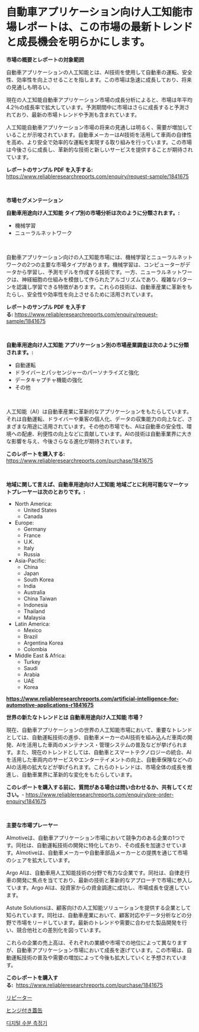 <p><h1>自動車アプリケーション向け人工知能市場レポートは、この市場の最新トレンドと成長機会を明らかにします。</h1></p><p><strong>市場の概要とレポートの対象範囲</strong></p>
<p><p>自動車アプリケーションの人工知能とは、AI技術を使用して自動車の運転、安全性、効率性を向上させることを指します。この市場は急速に成長しており、将来の見通しも明るい。</p><p>現在の人工知能自動車アプリケーション市場の成長分析によると、市場は年平均4.2％の成長率で拡大しています。予測期間中に市場はさらに成長すると予測されており、最新の市場トレンドや予測も含まれています。</p><p>人工知能自動車アプリケーション市場の将来の見通しは明るく、需要が増加していることが示唆されています。自動車メーカーはAI技術を活用して車両の自律性を高め、より安全で効率的な運転を実現する取り組みを行っています。この市場は今後さらに成長し、革新的な技術と新しいサービスを提供することが期待されています。</p></p>
<p><strong>レポートのサンプル PDF を入手する:</strong> <a href="https://www.reliableresearchreports.com/enquiry/request-sample/1841675">https://www.reliableresearchreports.com/enquiry/request-sample/1841675</a></p>
<p>&nbsp;</p>
<p><strong>市場セグメンテーション</strong></p>
<p><strong>自動車用途向け人工知能 タイプ別の市場分析は次のように分類されます。:</strong></p>
<p><ul><li>機械学習</li><li>ニューラルネットワーク</li></ul></p>
<p>&nbsp;</p>
<p><p>自動車アプリケーション向けの人工知能市場には、機械学習とニューラルネットワークの2つの主要な市場タイプがあります。機械学習は、コンピューターがデータから学習し、予測モデルを作成する技術です。一方、ニューラルネットワークは、神経細胞の仕組みを模倣して作られたアルゴリズムであり、複雑なパターンを認識し学習できる特徴があります。これらの技術は、自動車産業に革新をもたらし、安全性や効率性を向上させるために活用されています。</p></p>
<p><strong>レポートのサンプル PDF を入手する:</strong>&nbsp;<a href="https://www.reliableresearchreports.com/enquiry/request-sample/1841675">https://www.reliableresearchreports.com/enquiry/request-sample/1841675</a></p>
<p>&nbsp;</p>
<p><strong> 自動車用途向け人工知能 アプリケーション別の市場産業調査は次のように分類されます。:</strong></p>
<p><ul><li>自動運転</li><li>ドライバーとパッセンジャーのパーソナライズと強化</li><li>データキャプチャ機能の強化</li><li>その他</li></ul></p>
<p>&nbsp;</p>
<p><p>人工知能（AI）は自動車産業に革新的なアプリケーションをもたらしています。それは自動運転、ドライバーや乗客の個人化、データの収集能力の向上など、さまざまな用途に活用されています。その他の市場でも、AIは自動車の安全性、環境への配慮、利便性の向上などに貢献しています。AIの技術は自動車業界に大きな影響を与え、今後さらなる進化が期待されています。</p></p>
<p><strong>このレポートを購入する:</strong>&nbsp; <a href="https://www.reliableresearchreports.com/purchase/1841675">https://www.reliableresearchreports.com/purchase/1841675</a></p>
<p>&nbsp;</p>
<p><strong>地域に関して言えば、自動車用途向け人工知能 地域ごとに利用可能なマーケットプレーヤーは次のとおりです。:</strong></p>
<p><ul>
    <li>
        North America:
        <ul>
            <li>United States</li>
            <li>Canada</li>
        </ul>
    </li>
    <li>
        Europe:
        <ul>
            <li>Germany</li>
            <li>France</li>
            <li>U.K.</li>
            <li>Italy</li>
            <li>Russia</li>
        </ul>
    </li>
    <li>
        Asia-Pacific:
        <ul>
            <li>China</li>
            <li>Japan</li>
            <li>South Korea</li>
            <li>India</li>
            <li>Australia</li>
            <li>China Taiwan</li>
            <li>Indonesia</li>
            <li>Thailand</li>
            <li>Malaysia</li>
        </ul>
    </li>
    <li>
        Latin America:
        <ul>
            <li>Mexico</li>
            <li>Brazil</li>
            <li>Argentina Korea</li>
            <li>Colombia</li>
        </ul>
    </li>
    <li>
        Middle East & Africa:
        <ul>
            <li>Turkey</li>
            <li>Saudi</li>
            <li>Arabia</li>
            <li>UAE</li>
            <li>Korea</li>
        </ul>
    </li>
    </ul></p>
<p><strong><a href="https://www.reliableresearchreports.com/artificial-intelligence-for-automotive-applications-r1841675">https://www.reliableresearchreports.com/artificial-intelligence-for-automotive-applications-r1841675</a></strong>&nbsp;</p>
<p><strong>世界の新たなトレンドとは 自動車用途向け人工知能 市場？</strong></p>
<p><p>現在、自動車アプリケーションの世界の人工知能市場において、重要なトレンドとしては、自動運転技術の進歩、自動車メーカーのAI技術を組み込んだ車両の開発、AIを活用した車両のメンテナンス・管理システムの普及などが挙げられます。また、現在のトレンドとしては、自動車とスマートテクノロジーの統合、AIを活用した車両内のサービスやエンターテイメントの向上、自動車保険などへのAIの活用の拡大などが挙げられます。これらのトレンドは、市場全体の成長を推進し、自動車業界に革新的な変化をもたらしています。</p></p>
<p><strong>このレポートを購入する前に、質問がある場合は問い合わせるか、共有してください。</strong>- <a href="https://www.reliableresearchreports.com/enquiry/pre-order-enquiry/1841675">https://www.reliableresearchreports.com/enquiry/pre-order-enquiry/1841675</a></p>
<p>&nbsp;</p>
<p><strong>主要な市場プレーヤー</strong></p>
<p><p>AImotiveは、自動車アプリケーション市場において競争力のある企業の1つです。同社は、自動運転技術の開発に特化しており、その成長を加速させています。AImotiveは、自動車メーカーや自動車部品メーカーとの提携を通じて市場のシェアを拡大しています。</p><p>Argo AIは、自動車用人工知能技術の分野で有力な企業です。同社は、自律走行車の開発に焦点を当てており、最新の技術と革新的なアプローチで市場に参入しています。Argo AIは、投資家からの資金調達に成功し、市場成長を促進しています。</p><p>Astute Solutionsは、顧客向けの人工知能ソリューションを提供する企業として知られています。同社は、自動車産業において、顧客対応やデータ分析などの分野で市場をリードしています。最新のトレンドや需要に合わせた製品開発を行い、競合他社との差別化を図っています。</p><p>これらの企業の売上高は、それぞれの業績や市場での地位によって異なりますが、自動車アプリケーション市場において成長を遂げています。この市場は、自動運転技術の普及や需要の増加によって今後も拡大していくと予想されています。</p></p>
<p><strong>このレポートを購入する:</strong>&nbsp;&nbsp;<a href="https://www.reliableresearchreports.com/purchase/1841675">https://www.reliableresearchreports.com/purchase/1841675</a></p>
<p><p><a href="https://medium.com/@shawnsmihv6/%E3%83%AA%E3%83%94%E3%83%BC%E3%82%BF%E3%83%BC%E5%B8%82%E5%A0%B4%E3%83%AC%E3%83%9D%E3%83%BC%E3%83%88%E3%81%AF-%E3%81%93%E3%81%AE%E5%B8%82%E5%A0%B4%E3%81%AE%E6%9C%80%E6%96%B0%E3%81%AE%E3%83%88%E3%83%AC%E3%83%B3%E3%83%89%E3%82%84%E6%88%90%E9%95%B7%E3%81%AE%E6%A9%9F%E4%BC%9A%E3%82%92%E6%98%8E%E3%82%89%E3%81%8B%E3%81%AB%E3%81%97%E3%81%BE%E3%81%99-f9019037961b">リピーター</a></p><p><a href="https://medium.com/@pollynsatcherayted345/%E3%83%92%E3%83%B3%E3%82%B8%E4%BB%98%E3%81%8D%E8%93%8B%E7%BC%B6%E5%B8%82%E5%A0%B4%E3%81%AE%E3%83%88%E3%83%AC%E3%83%B3%E3%83%89%E3%81%A8%E5%B8%82%E5%A0%B4%E5%88%86%E6%9E%90%E3%81%AF-2024%E5%B9%B4%E3%81%8B%E3%82%892031%E5%B9%B4%E3%81%BE%E3%81%A7%E3%81%AE%E6%9C%9F%E9%96%93%E3%81%AB%E4%BA%88%E6%B8%AC%E3%81%95%E3%82%8C%E3%81%A6%E3%81%84%E3%81%BE%E3%81%99-0c1374744874">ヒンジ付き蓋缶</a></p><p><a href="https://medium.com/@cordiehyatt1/%EB%94%94%EC%A7%80%ED%84%B8-%EC%9C%A0%EB%9F%89%EA%B3%84-%EC%8B%9C%EC%9E%A5-%EB%B6%84%EC%84%9D-%EA%B8%80%EB%A1%9C%EB%B2%8C-%EC%82%B0%EC%97%85-%EC%A0%84%EB%A7%9D-%EB%B0%8F-%EC%98%88%EC%B8%A1-2024-2031-0b8ac44834d7">디지털 수분 측정기</a></p></p>
